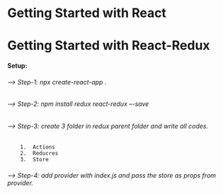 # Getting Started with React
# Getting Started with React-Redux

#### Setup:

###### --> Step-1: npx create-react-app .
###### --> Step-2: npm install redux react-redux –-save
###### --> Step-3: create 3 folder in redux parent folder and write all codes.
        1.	Actions
        2.	Reducres
        3.	Store
###### --> Step-4: add provider with index.js and pass the store as props from provider.
